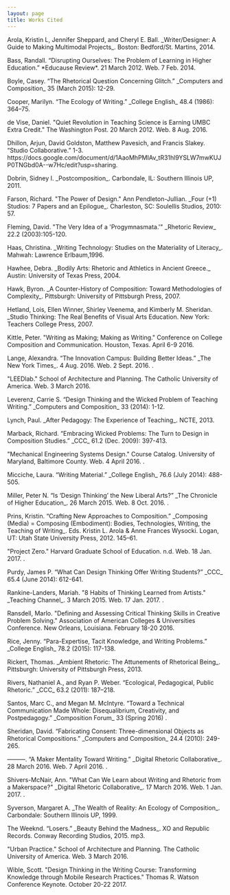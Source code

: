 ```yaml
---
layout: page
title: Works Cited
---
```


<div id="works-cited">

<p>Arola, Kristin L, Jennifer Sheppard, and Cheryl E. Ball. _Writer/Designer: A Guide to Making
Multimodal Projects_. Boston: Bedford/St. Martins, 2014.</p>

<p>Bass, Randall. “Disrupting Ourselves: The Problem of Learning in Higher Education.” *Educause
Review*. 21 March 2012. Web. 7 Feb. 2014. <http://er.educause.edu/articles/2012/3/disrupting-ourselves-the-problem-of-learning-in-higher-education><p>

<p>Boyle, Casey. “The Rhetorical Question Concerning Glitch.” _Computers and Composition_ 35 (March 2015): 12-29.</p>

<p>Cooper, Marilyn. “The Ecology of Writing.” _College English_ 48.4 (1986): 364–75.</p>

<p>de Vise, Daniel. "Quiet Revolution in Teaching Science is Earning UMBC Extra Credit." The Washington Post. 20 March 2012. Web. 8 Aug. 2016. <https://www.washingtonpost.com/local/education/quiet-revolution-in-teaching-science-is-earning-umbc-extra-credit/2012/03/08/gIQArmoYQS_story.html?utm_term=.b9adedf6c7f2/></p>

<p>Dhillon, Arjun, David Goldston, Matthew Pavesich, and Francis Slakey. “Studio Collaborative.” 1-3. https://docs.google.com/document/d/1AaoMhPMIAv_tR31hl9YSLW7mwKUJP0TNGbd0A--w7Hc/edit?usp=sharing.</p>

<p>Dobrin, Sidney I. _Postcomposition_. Carbondale, IL: Southern Illinois UP, 2011.</p>

<p>Farson, Richard. "The Power of Design." Ann Pendleton-Jullian. _Four (+1) Studios: 7 Papers and an Epilogue_. Charleston, SC: Soulellis Studios, 2010: 57.

<p>Fleming, David. "The Very Idea of a 'Progymnasmata.'" _Rhetoric Review_ 22.2 (2003):105-120.</p>

<p>Haas, Christina. _Writing Technology: Studies on the Materiality of Literacy_. Mahwah: Lawrence
Erlbaum,1996.</p>

<p>Hawhee, Debra. _Bodily Arts: Rhetoric and Athletics in Ancient Greece._ Austin: University of Texas Press, 2004.</p>

<p> Hawk, Byron. _A Counter-History of Composition: Toward Methodologies of Complexity_.
Pittsburgh: University of Pittsburgh Press, 2007.</p>

<p>Hetland, Lois, Ellen Winner, Shirley Veenema, and Kimberly M. Sheridan. _Studio Thinking: The Real Benefits of Visual Arts Education. New York: Teachers College Press, 2007.</p>

<p>Kittle, Peter. "Writing as Making; Making as Writing." Conference on College Composition and Communication. Houston, Texas. April 6-9 2016.</p>

<p>Lange, Alexandra. “The Innovation Campus: Building Better Ideas.” _The New York Times_. 4
Aug. 2016. Web. 2 Sept. 2016. <http://www.nytimes.com/2016/08/07/education/edlife/innovation-campus-entrepreneurship-engineering-arts.html?_r=0/>.<p>

<p>"LEEDlab." School of Architecture and Planning. The Catholic University of America. Web. 3 March 2016. <http://architecture.cua.edu/other-programs/leedlab.cfm></p>

<p>Leverenz, Carrie S. “Design Thinking and the Wicked Problem of Teaching Writing.” _Computers and Composition_ 33 (2014): 1-12.</p>

<p>Lynch, Paul. _After Pedagogy: The Experience of Teaching_. NCTE, 2013.</p>

<p>Marback, Richard. “Embracing Wicked Problems: The Turn to Design in Composition Studies.” _CCC_ 61.2 (Dec. 2009): 397-413.</p>

<p>"Mechanical Engineering Systems Design." Course Catalog. University of Maryland, Baltimore County. Web. 4 April 2016. <https://highpoint-prd.ps.umbc.edu/app/catalog/classsection/UMBC1/2168/5063>.</p>

<p>Micciche, Laura. “Writing Material.” _College English_ 76.6 (July 2014): 488-505.</p>

<p>Miller, Peter N. “Is ‘Design Thinking’ the New Liberal Arts?” _The Chronicle of Higher Education_.
26 March 2015. Web. 8 Oct. 2016. <http://www.chronicle.com/article/Is-Design-Thinking-the-New/228779/>.</p>

<p>Prins, Kristin. “Crafting New Approaches to Composition.” _Composing (Media) = Composing
(Embodiment): Bodies, Technologies, Writing, the Teaching of Writing_. Eds. Kristin L. Arola & Anne Frances Wysocki. Logan, UT: Utah State University Press, 2012. 145–61.</p>

<p>"Project Zero." Harvard Graduate School of Education. n.d. Web. 18 Jan. 2017. <http://www.pz.harvard.edu/>.</p>

<p>Purdy, James P. “What Can Design Thinking Offer Writing Students?” _CCC_ 65.4 (June 2014): 612-641.</p>

<p>Rankine-Landers, Mariah. "8 Habits of Thinking Learned from Artists." _Teaching Channel_. 3 March 2015. Web. 17 Jan. 2017. <https://www.teachingchannel.org/blog/2015/03/03/8-habits-of-thinking/>.</p> 

<p>Ransdell, Marlo. "Defining and Assessing Critical Thinking Skills in Creative Problem Solving." Association of American Colleges & Universities Conference. New Orleans, Louisiana. February 18-20 2016.</p>

<p>Rice, Jenny. “Para-Expertise, Tacit Knowledge, and Writing Problems.” _College English_ 78.2 (2015): 117-138.</p>

<p>Rickert, Thomas. _Ambient Rhetoric: The Attunements of Rhetorical Being_. Pittsburgh: University of Pittsburgh Press, 2013.</p>

<p>Rivers, Nathaniel A., and Ryan P. Weber. “Ecological, Pedagogical, Public Rhetoric.” _CCC_ 63.2 (2011): 187–218.</p>

<p>Santos, Marc C., and Megan M. McIntyre. “Toward a Technical Communication Made Whole: Disequalibrium, Creativity, and Postpedagogy.” _Composition Forum_ 33 (Spring 2016) <http://compositionforum.com/issue/33/techcomm.php>.</p>

<p>Sheridan, David. “Fabricating Consent: Three-dimensional Objects as Rhetorical Compositions.” _Computers and Composition_ 24.4 (2010): 249-265.</p>

<p>———. “A Maker Mentality Toward Writing.” _Digital Rhetoric Collaborative_. 28 March 2016. Web. 7 April 2016. <http://www.digitalrhetoriccollaborative.org/2016/03/28/ a-maker-mentality-toward-writing/>.</p>

<p>Shivers-McNair, Ann. "What Can We Learn about Writing and Rhetoric from a Makerspace?" _Digital Rhetoric Collaborative_. 17 March 2016. Web. 1 Jan. 2017. <http://www.digitalrhetoriccollaborative.org/2016/03/17/what-can-we-learn-about-writing-and-rhetoric-from-a-makerspace/>.</p>

<p>Syverson, Margaret A. _The Wealth of Reality: An Ecology of Composition_. Carbondale: Southern Illinois UP, 1999.</p>

<p>The Weeknd. “Losers.” _Beauty Behind the Madness_. XO and Republic Records. Conway Recording Studios, 2015. mp3.</p>

<p>"Urban Practice." School of Architecture and Planning. The Catholic University of America. Web. 3 March 2016. <http://architecture.cua.edu/degree-programs/urban-practice-overview.cfm></p>

<p>Wible, Scott. "Design Thinking in the Writing Course: Transforming Knowledge through Mobile Research Practices." Thomas R. Watson Conference Keynote. October 20-22 2017.</p>

</div>
